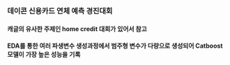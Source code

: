### 데이콘 신용카드 연체 예측 경진대회

#### 캐글의 유사한 주제인 home credit 대회가 있어서 참고
#### EDA를 통한 여러 파생변수 생성과정에서 범주형 변수가 다량으로 생성되어 Catboost 모델이 가장 높은 성능을 기록
